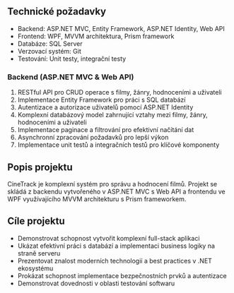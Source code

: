## Technické požadavky
- Backend: ASP.NET MVC, Entity Framework, ASP.NET Identity, Web API
- Frontend: WPF, MVVM architektura, Prism framework
- Databáze: SQL Server
- Verzovací systém: Git
- Testování: Unit testy, integrační testy
  
### Backend (ASP.NET MVC & Web API)
1. RESTful API pro CRUD operace s filmy, žánry, hodnoceními a uživateli
2. Implementace Entity Framework pro práci s SQL databází
3. Autentizace a autorizace uživatelů pomocí ASP.NET Identity
4. Komplexní databázový model zahrnující vztahy mezi filmy, žánry, hodnoceními a uživateli
5. Implementace paginace a filtrování pro efektivní načítání dat
6. Asynchronní zpracování požadavků pro lepší výkon
7. Implementace unit testů a integračních testů pro klíčové komponenty

## Popis projektu
CineTrack je komplexní systém pro správu a hodnocení filmů. Projekt se skládá z backendu vytvořeného v ASP.NET MVC s Web API a frontendu ve WPF využívajícího MVVM architekturu s Prism frameworkem.

## Cíle projektu
- Demonstrovat schopnost vytvořit komplexní full-stack aplikaci
- Ukázat efektivní práci s databází a implementaci business logiky na straně serveru
- Prezentovat znalost moderních technologií a best practices v .NET ekosystému
- Prokázat schopnost implementace bezpečnostních prvků a autentizace
- Demonstrovat dovednosti v oblasti testování softwaru

